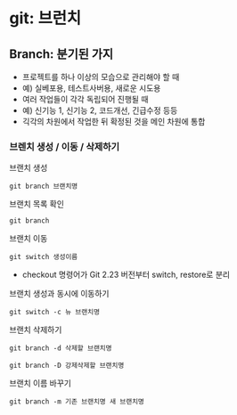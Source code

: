 # git: 브런치

## Branch: 분기된 가지

- 프로젝트를 하나 이상의 모습으로 관리해야 할 때
- 예) 실베포용, 테스트사버용, 새로운 시도용
- 여러 작업들이 각각 독립되어 진행될 때
- 예) 신기능 1, 신기능 2, 코드개선, 긴급수정 등등
- 긱각의 차원에서 작업한 뒤 확정된 것을 메인 차원에 통합

### 브렌치 생성 / 이동 / 삭제하기

브랜치 생성

```
git branch 브랜치명
```

브랜치 목록 확인

```
git branch
```

브랜치 이동

```
git switch 생성이름
```
- checkout 명령어가 Git 2.23 버전부터 switch, restore로 분리

브랜치 생성과 동시에 이동하기

```
git switch -c 뉴 브랜치명
```

브랜치 삭제하기

```
git branch -d 삭제할 브랜치명
```

```
git branch -D 강제삭제할 브랜치명
```

브랜치 이름 바꾸기

```
git branch -m 기존 브랜치명 새 브랜치명
```